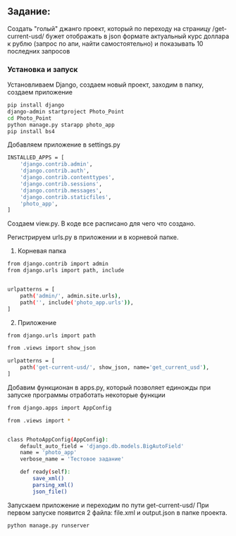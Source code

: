Задание:
-------

Cоздать "голый" джанго проект, который по переходу на страницу /get-current-usd/ бужет отображать в json формате актуальный курс доллара к рублю (запрос по апи, найти самостоятельно) и показывать 10 последних запросов 


### Установка и запуск

Установливаем Django, создаем новый проект, заходим в папку, создаем приложение

```bash
pip install django
django-admin startproject Photo_Point
cd Photo_Point
python manage.py starapp photo_app
pip install bs4
```

Добавляем приложение в settings.py

```bash
INSTALLED_APPS = [
    'django.contrib.admin',
    'django.contrib.auth',
    'django.contrib.contenttypes',
    'django.contrib.sessions',
    'django.contrib.messages',
    'django.contrib.staticfiles',
    'photo_app',
]
```

Создаем view.py. В коде все расписано для чего что создано.

Регистрируем urls.py в приложении и в корневой папке.

1) Корневая папка
```bash
from django.contrib import admin
from django.urls import path, include


urlpatterns = [
    path('admin/', admin.site.urls),
    path('', include('photo_app.urls')),
]
```

2) Приложение
```bash
from django.urls import path

from .views import show_json

urlpatterns = [
    path('get-current-usd/', show_json, name='get_current_usd'),
]
```


Добавим функционан в apps.py, который позволяет единожды при запуске программы отработать некоторые функции
```bash
from django.apps import AppConfig

from .views import *


class PhotoAppConfig(AppConfig):
    default_auto_field = 'django.db.models.BigAutoField'
    name = 'photo_app'
    verbose_name = 'Тестовое задание'

    def ready(self):
        save_xml()
        parsing_xml()
        json_file()
```


Запускаем приложение и переходим по пути get-current-usd/ 
При первом запуске появится 2 файла: file.xml и output.json в папке проекта.

```bash
python manage.py runserver
```

